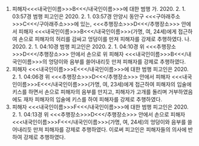 1. 피해자<<<내국인이름>>>B<<</내국인이름>>>에 대한 범행
가. 2020. 2. 1. 03:57경 범행
피고인은 2020. 2. 1. 03:57경 안양시 동안구 <<<구아래주소>>>C<<</구아래주소>>>에 있는, <<<추행장소>>>D<<</추행장소>>> 안에서 피해자 <<<내국인이름>>>B<<</내국인이름>>>(가명, 여, 24세)에게 접근하여 손으로 피해자의 허리를 감싸고 엉덩이를 만져 피해자를 강제로 추행하였다.
나. 2020. 2. 1. 04:10경 범행
피고인은 2020. 2. 1. 04:10경 위 <<<추행장소>>>D<<</추행장소>>> 안에서 손으로 위 피해자 <<<내국인이름>>>B<<</내국인이름>>>의 엉덩이와 음부를 쓸어내리듯 만져 피해자를 강제로 추행하였다.
2. 피해자 <<<내국인이름>>>E<<</내국인이름>>>에 대한 범행
피고인은 2020. 2. 1. 04:06경 위 <<<추행장소>>>D<<</추행장소>>> 안에서 피해자 <<<내국인이름>>>E<<</내국인이름>>>(가명, 여, 23세)에게 접근하여 피해자의 입술에 키스를 하면서 손으로 피해자의 음부를 만지고, 피해자가 고개를 돌리며 거부하였음에도 재차 피해자의 입술에 키스를 하여 피해자를 강제로 추행하였다.
3. 피해자 <<<내국인이름>>>F<<</내국인이름>>>에 대한 범행
피고인은 2020. 2. 1. 04:13경 위 <<<추행장소>>>D<<</추행장소>>> 안에서 손으로 피해자 <<<내국인이름>>>F<<</내국인이름>>>(가명, 여, 24세)의 엉덩이와 음부를 쓸어내리듯 만져 피해자를 강제로 추행하였다.
이로써 피고인은 피해자들의 의사에 반하여 강제로 추행하였다.
